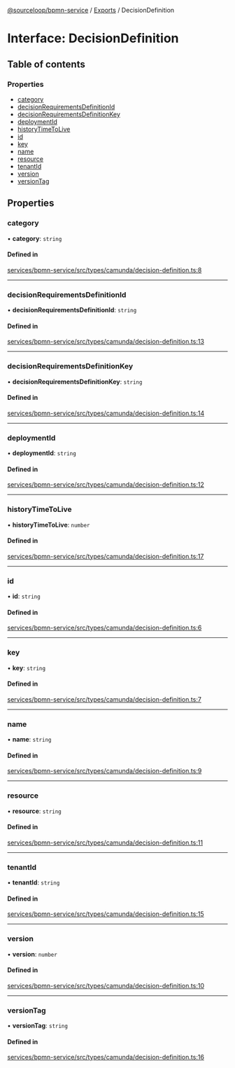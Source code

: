 [@sourceloop/bpmn-service](../README.md) / [Exports](../modules.md) / DecisionDefinition

# Interface: DecisionDefinition

## Table of contents

### Properties

- [category](DecisionDefinition.md#category)
- [decisionRequirementsDefinitionId](DecisionDefinition.md#decisionrequirementsdefinitionid)
- [decisionRequirementsDefinitionKey](DecisionDefinition.md#decisionrequirementsdefinitionkey)
- [deploymentId](DecisionDefinition.md#deploymentid)
- [historyTimeToLive](DecisionDefinition.md#historytimetolive)
- [id](DecisionDefinition.md#id)
- [key](DecisionDefinition.md#key)
- [name](DecisionDefinition.md#name)
- [resource](DecisionDefinition.md#resource)
- [tenantId](DecisionDefinition.md#tenantid)
- [version](DecisionDefinition.md#version)
- [versionTag](DecisionDefinition.md#versiontag)

## Properties

### category

• **category**: `string`

#### Defined in

[services/bpmn-service/src/types/camunda/decision-definition.ts:8](https://github.com/sourcefuse/loopback4-microservice-catalog/blob/53060ad88/services/bpmn-service/src/types/camunda/decision-definition.ts#L8)

___

### decisionRequirementsDefinitionId

• **decisionRequirementsDefinitionId**: `string`

#### Defined in

[services/bpmn-service/src/types/camunda/decision-definition.ts:13](https://github.com/sourcefuse/loopback4-microservice-catalog/blob/53060ad88/services/bpmn-service/src/types/camunda/decision-definition.ts#L13)

___

### decisionRequirementsDefinitionKey

• **decisionRequirementsDefinitionKey**: `string`

#### Defined in

[services/bpmn-service/src/types/camunda/decision-definition.ts:14](https://github.com/sourcefuse/loopback4-microservice-catalog/blob/53060ad88/services/bpmn-service/src/types/camunda/decision-definition.ts#L14)

___

### deploymentId

• **deploymentId**: `string`

#### Defined in

[services/bpmn-service/src/types/camunda/decision-definition.ts:12](https://github.com/sourcefuse/loopback4-microservice-catalog/blob/53060ad88/services/bpmn-service/src/types/camunda/decision-definition.ts#L12)

___

### historyTimeToLive

• **historyTimeToLive**: `number`

#### Defined in

[services/bpmn-service/src/types/camunda/decision-definition.ts:17](https://github.com/sourcefuse/loopback4-microservice-catalog/blob/53060ad88/services/bpmn-service/src/types/camunda/decision-definition.ts#L17)

___

### id

• **id**: `string`

#### Defined in

[services/bpmn-service/src/types/camunda/decision-definition.ts:6](https://github.com/sourcefuse/loopback4-microservice-catalog/blob/53060ad88/services/bpmn-service/src/types/camunda/decision-definition.ts#L6)

___

### key

• **key**: `string`

#### Defined in

[services/bpmn-service/src/types/camunda/decision-definition.ts:7](https://github.com/sourcefuse/loopback4-microservice-catalog/blob/53060ad88/services/bpmn-service/src/types/camunda/decision-definition.ts#L7)

___

### name

• **name**: `string`

#### Defined in

[services/bpmn-service/src/types/camunda/decision-definition.ts:9](https://github.com/sourcefuse/loopback4-microservice-catalog/blob/53060ad88/services/bpmn-service/src/types/camunda/decision-definition.ts#L9)

___

### resource

• **resource**: `string`

#### Defined in

[services/bpmn-service/src/types/camunda/decision-definition.ts:11](https://github.com/sourcefuse/loopback4-microservice-catalog/blob/53060ad88/services/bpmn-service/src/types/camunda/decision-definition.ts#L11)

___

### tenantId

• **tenantId**: `string`

#### Defined in

[services/bpmn-service/src/types/camunda/decision-definition.ts:15](https://github.com/sourcefuse/loopback4-microservice-catalog/blob/53060ad88/services/bpmn-service/src/types/camunda/decision-definition.ts#L15)

___

### version

• **version**: `number`

#### Defined in

[services/bpmn-service/src/types/camunda/decision-definition.ts:10](https://github.com/sourcefuse/loopback4-microservice-catalog/blob/53060ad88/services/bpmn-service/src/types/camunda/decision-definition.ts#L10)

___

### versionTag

• **versionTag**: `string`

#### Defined in

[services/bpmn-service/src/types/camunda/decision-definition.ts:16](https://github.com/sourcefuse/loopback4-microservice-catalog/blob/53060ad88/services/bpmn-service/src/types/camunda/decision-definition.ts#L16)
